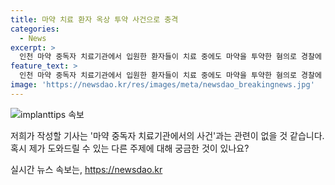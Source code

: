 ```yaml
---
title: 마약 치료 환자 옥상 투약 사건으로 충격
categories:
  - News
excerpt: >
  인천 마약 중독자 치료기관에서 입원한 환자들이 치료 중에도 마약을 투약한 혐의로 경찰에 붙잡혔습니다. A씨 등 20대 여성 2명은 마약류 관리법 위반으로 조사를 받고 있습니다. 이들은 외출 후 인근 상가건물 옥상에서 필로폰을 투약한 것으로 알려졌습니다. 사회 이목 집중의 중심이 된 이 사건은 계속해서 관심을 끌고 있습니다.
feature_text: >
  인천 마약 중독자 치료기관에서 입원한 환자들이 치료 중에도 마약을 투약한 혐의로 경찰에 붙잡혔습니다. A씨 등 20대 여성 2명은 마약류 관리법 위반으로 조사를 받고 있습니다. 이들은 외출 후 인근 상가건물 옥상에서 필로폰을 투약한 것으로 알려졌습니다. 사회 이목 집중의 중심이 된 이 사건은 계속해서 관심을 끌고 있습니다.
image: 'https://newsdao.kr/res/images/meta/newsdao_breakingnews.jpg'
---
```


<p><img src="https://newsdao.kr/res/images/meta/newsdao_breakingnews.jpg" alt="implanttips 속보" /></p>

<p>저희가 작성할 기사는 '마약 중독자 치료기관에서의 사건'과는 관련이 없을 것 같습니다. 혹시 제가 도와드릴 수 있는 다른 주제에 대해 궁금한 것이 있나요?</p>
실시간 뉴스 속보는, <a href="https://newsdao.kr" rel="dofollow">https://newsdao.kr</a>


